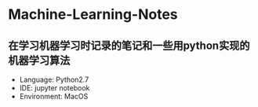 # Machine-Learning-Notes

## 在学习机器学习时记录的笔记和一些用python实现的机器学习算法

* Language: Python2.7
* IDE: jupyter notebook 
* Environment: MacOS
